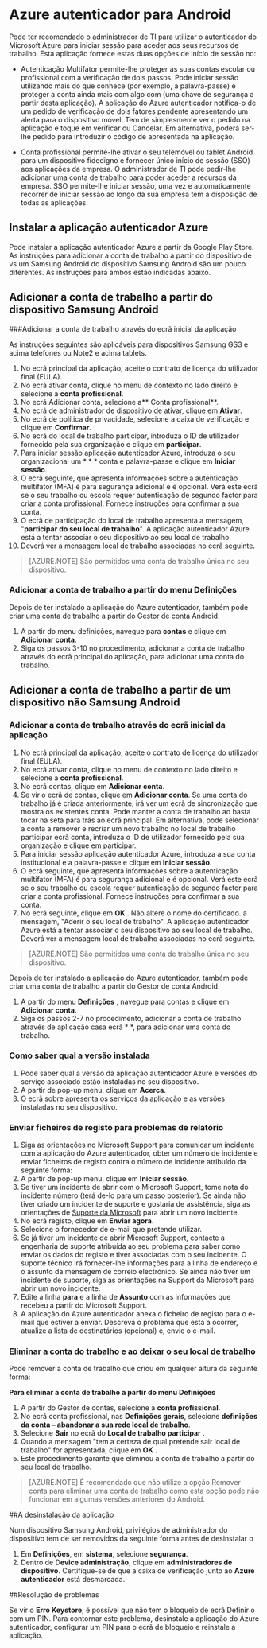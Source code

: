 
<properties
    pageTitle="Azure autenticador para Android | Microsoft Azure"
    description="Aplicação do Microsoft Azure autenticador pode ser utilizada para iniciar sessão para aceder a recursos de trabalho. A aplicação do Azure autenticador notifica-o de um pedido de verificação de dois fatores pendente apresentando um alerta para o dispositivo móvel."
    services="active-directory"
    documentationCenter=""
    authors="femila"
    manager="swadhwa"
    editor=""/>

<tags
    ms.service="active-directory"
    ms.workload="identity"
    ms.tgt_pltfrm="na"
    ms.devlang="na"
    ms.topic="article"
    ms.date="09/27/2016"
    ms.author="femila"/>

# <a name="azure-authenticator-for-android"></a>Azure autenticador para Android

Pode ter recomendado o administrador de TI para utilizar o autenticador do Microsoft Azure para iniciar sessão para aceder aos seus recursos de trabalho. Esta aplicação fornece estas duas opções de início de sessão no:

* Autenticação Multifator permite-lhe proteger as suas contas escolar ou profissional com a verificação de dois passos. Pode iniciar sessão utilizando mais do que conhece (por exemplo, a palavra-passe) e proteger a conta ainda mais com algo com (uma chave de segurança a partir desta aplicação). A aplicação do Azure autenticador notifica-o de um pedido de verificação de dois fatores pendente apresentando um alerta para o dispositivo móvel. Tem de simplesmente ver o pedido na aplicação e toque em verificar ou Cancelar. Em alternativa, poderá ser-lhe pedido para introduzir o código de apresentada na aplicação.

* Conta profissional permite-lhe ativar o seu telemóvel ou tablet Android para um dispositivo fidedigno e fornecer único início de sessão (SSO) aos aplicações da empresa. O administrador de TI pode pedir-lhe adicionar uma conta de trabalho para poder aceder a recursos da empresa. SSO permite-lhe iniciar sessão, uma vez e automaticamente recorrer de iniciar sessão ao longo da sua empresa tem à disposição de todas as aplicações.

## <a name="installing-the-azure-authenticator-app"></a>Instalar a aplicação autenticador Azure

Pode instalar a aplicação autenticador Azure a partir da Google Play Store.
As instruções para adicionar a conta de trabalho a partir do dispositivo de vs um Samsung Android do dispositivo Samsung Android são um pouco diferentes. As instruções para ambos estão indicadas abaixo.

<a name="adding-the-work-account-from-samsung-android-device"></a>Adicionar a conta de trabalho a partir do dispositivo Samsung Android
----------------------------------------------------------------------------------------------------------------
###<a name="adding-the-work-account-through-the-app-home-screen"></a>Adicionar a conta de trabalho através do ecrã inicial da aplicação

As instruções seguintes são aplicáveis para dispositivos Samsung GS3 e acima telefones ou Note2 e acima tablets.

1. No ecrã principal da aplicação, aceite o contrato de licença do utilizador final (EULA).
2. No ecrã ativar conta, clique no menu de contexto no lado direito e selecione a **conta profissional**.
3. No ecrã Adicionar conta, selecione a** Conta profissional**.
4. No ecrã de administrador de dispositivo de ativar, clique em **Ativar**.
5. No ecrã de política de privacidade, selecione a caixa de verificação e clique em **Confirmar**.
6. No ecrã do local de trabalho participar, introduza o ID de utilizador fornecido pela sua organização e clique em **participar**.
7. Para iniciar sessão aplicação autenticador Azure, introduza o seu organizacional um * * * conta e palavra-passe e clique em **Iniciar sessão**.
8. O ecrã seguinte, que apresenta informações sobre a autenticação multifator (MFA) é para segurança adicional e é opcional. Verá este ecrã se o seu trabalho ou escola requer autenticação de segundo factor para criar a conta profissional. Fornece instruções para confirmar a sua conta.
9. O ecrã de participação do local de trabalho apresenta a mensagem, "**participar do seu local de trabalho**". A aplicação autenticador Azure está a tentar associar o seu dispositivo ao seu local de trabalho.
10. Deverá ver a mensagem local de trabalho associadas no ecrã seguinte.

>[AZURE.NOTE]
> São permitidos uma conta de trabalho única no seu dispositivo.

### <a name="adding-the-work-account-from-the-settings-menu"></a>Adicionar a conta de trabalho a partir do menu Definições
Depois de ter instalado a aplicação do Azure autenticador, também pode criar uma conta de trabalho a partir do Gestor de conta Android.

1. A partir do menu definições, navegue para **contas** e clique em **Adicionar conta**.
2. Siga os passos 3-10 no procedimento, adicionar a conta de trabalho através do ecrã principal do aplicação, para adicionar uma conta do trabalho.

<a name="adding-the-work-account-from-a-non-samsung-android-device"></a>Adicionar a conta de trabalho a partir de um dispositivo não Samsung Android
------------------------------------------------------------------------------------------------------------------
### <a name="adding-the-work-account-through-the-app-home-screen"></a>Adicionar a conta de trabalho através do ecrã inicial da aplicação

1. No ecrã principal da aplicação, aceite o contrato de licença do utilizador final (EULA).
2. No ecrã ativar conta, clique no menu de contexto no lado direito e selecione a **conta profissional**.
3. No ecrã contas, clique em **Adicionar conta**.
4. Se vir o ecrã de contas, clique em **Adicionar conta**. Se uma conta do trabalho já é criada anteriormente, irá ver um ecrã de sincronização que mostra os existentes conta. Pode manter a conta de trabalho ao basta tocar na seta para trás ao ecrã principal. Em alternativa, pode selecionar a conta a remover e recriar um novo trabalho no local de trabalho participar ecrã conta, introduza o ID de utilizador fornecido pela sua organização e clique em participar.
5. Para iniciar sessão aplicação autenticador Azure, introduza a sua conta institucional e a palavra-passe e clique em **Iniciar sessão**.
7. O ecrã seguinte, que apresenta informações sobre a autenticação multifator (MFA) é para segurança adicional e é opcional. Verá este ecrã se o seu trabalho ou escola requer autenticação de segundo factor para criar a conta profissional. Fornece instruções para confirmar a sua conta.
8. No ecrã seguinte, clique em **OK** . Não altere o nome do certificado.
a mensagem, "Aderir o seu local de trabalho". A aplicação autenticador Azure está a tentar associar o seu dispositivo ao seu local de trabalho.
Deverá ver a mensagem local de trabalho associadas no ecrã seguinte.

>[AZURE.NOTE]
> São permitidos uma conta de trabalho única no seu dispositivo.

Depois de ter instalado a aplicação do Azure autenticador, também pode criar uma conta de trabalho a partir do Gestor de conta Android.

1. A partir do menu **Definições** , navegue para contas e clique em **Adicionar conta**.
2. Siga os passos 2-7 no procedimento, adicionar a conta de trabalho através de aplicação casa ecrã * *, para adicionar uma conta do trabalho.

### <a name="how-to-find-out-which-version-is-installed"></a>Como saber qual a versão instalada

1. Pode saber qual a versão da aplicação autenticador Azure e versões do serviço associado estão instaladas no seu dispositivo.
2. A partir de pop-up menu, clique em **Acerca**.
3. O ecrã sobre apresenta os serviços da aplicação e as versões instaladas no seu dispositivo.
 
### <a name="sending-log-files-to-report-issues"></a>Enviar ficheiros de registo para problemas de relatório

1. Siga as orientações no Microsoft Support para comunicar um incidente com a aplicação do Azure autenticador, obter um número de incidente e enviar ficheiros de registo contra o número de incidente atribuído da seguinte forma:
2. A partir de pop-up menu, clique em **Iniciar sessão**.
3. Se tiver um incidente de abrir com o Microsoft Support, tome nota do incidente número (terá de-lo para um passo posterior). Se ainda não tiver criado um incidente de suporte e gostaria de assistência, siga as orientações de [Suporte da Microsoft](https://support.microsoft.com/en-us/contactus) para abrir um novo incidente.
4. No ecrã registo, clique em **Enviar agora**.
5. Selecione o fornecedor de e-mail que pretende utilizar.
7. Se já tiver um incidente de abrir Microsoft Support, contacte a engenharia de suporte atribuída ao seu problema para saber como enviar os dados do registo e tiver associadas com o seu incidente. O suporte técnico irá fornecer-lhe informações para a linha de endereço e o assunto da mensagem de correio electrónico. Se ainda não tiver um incidente de suporte, siga as orientações na Support da Microsoft para abrir um novo incidente.
9. Edite a linha **para** e a linha de **Assunto** com as informações que recebeu a partir do Microsoft Support.
10. A aplicação do Azure autenticador anexa o ficheiro de registo para o e-mail que estiver a enviar. Descreva o problema que está a ocorrer, atualize a lista de destinatários (opcional) e, envie o e-mail.

### <a name="deleting-the-work-account-and-leaving-your-workplace"></a>Eliminar a conta do trabalho e ao deixar o seu local de trabalho

Pode remover a conta de trabalho que criou em qualquer altura da seguinte forma:

**Para eliminar a conta de trabalho a partir do menu Definições**

1. A partir do Gestor de contas, selecione a **conta profissional**.
2. No ecrã conta profissional, nas **Definições gerais**, selecione **definições da conta – abandonar a sua rede local de trabalho**.
3. Selecione **Sair** no ecrã do **Local de trabalho participar** .
4. Quando a mensagem "tem a certeza de qual pretende sair local de trabalho" for apresentada, clique em **OK** .
5. Este procedimento garante que eliminou a conta de trabalho a partir do seu local de trabalho.

>[AZURE.NOTE]
>É recomendado que não utilize a opção Remover conta para eliminar uma conta de trabalho como esta opção pode não funcionar em algumas versões anteriores do Android.

##<a name="uninstalling-the-app"></a>A desinstalação da aplicação

Num dispositivo Samsung Android, privilégios de administrador do dispositivo tem de ser removidos da seguinte forma antes de desinstalar o 
1. Em **Definições**, em **sistema**, selecione **segurança**.
2. Dentro de D**evice administração**, clique em **administradores de dispositivo**. Certifique-se de que a caixa de verificação junto ao **Azure autenticador** está desmarcada.

##<a name="troubleshooting"></a>Resolução de problemas

Se vir o **Erro Keystore**, é possível que não tem o bloqueio de ecrã Definir o com um PIN. Para contornar este problema, desinstale a aplicação do Azure autenticador, configurar um PIN para o ecrã de bloqueio e reinstale a aplicação.
